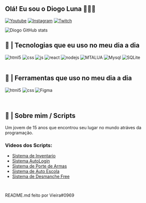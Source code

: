 ## Olá! Eu sou o Diogo Luna 🧑🏻‍💻


[![Youtube](https://img.shields.io/badge/YouTube-FF0000?style=for-the-badge&logo=youtube&logoColor=white)](https://www.youtube.com/channel/UC0RcFdAqqQtyjetLz7Yhkow)
[![Instagram](https://img.shields.io/badge/Instagram-E4405F?style=for-the-badge&logo=instagram&logoColor=white)](https://www.instagram.com/eodioguin/)
[![Twitch](https://img.shields.io/badge/Discord-7289DA?style=for-the-badge&logo=discord&logoColor=white)]("Diogion")

![Diogo GitHub stats](https://github-readme-stats.vercel.app/api?username=DiogoDesenvolvedor&show_icons=true&theme=dracula&count_private=true)

## 🚀 | Tecnologias que eu uso no meu dia a dia

<div style="display: inline_block">
  <img align="center" alt="html5" src="https://img.shields.io/badge/HTML5-E34F26?style=for-the-badge&logo=html5&logoColor=white" />
  <img align="center" alt="css" src="https://img.shields.io/badge/CSS3-1572B6?style=for-the-badge&logo=css3&logoColor=white" />
  <img align="center" alt="js" src="https://img.shields.io/badge/JavaScript-F7DF1E?style=for-the-badge&logo=javascript&logoColor=black" />
  <img align="center" alt="react" src="https://img.shields.io/badge/React-20232A?style=for-the-badge&logo=react&logoColor=61DAFB" />

  <img align="center" alt="nodejs" src="https://img.shields.io/badge/Node.js-43853D?style=for-the-badge&logo=node.js&logoColor=white" />
  <img align="center" alt="MTALUA" src="https://camo.githubusercontent.com/a43250c5eda666f34036cc2189bd866baf7325a5e5ebd11c3e30c78f3e96ed8f/68747470733a2f2f696d672e736869656c64732e696f2f62616467652f4d54414c55412d3733326363393f7374796c653d666f722d7468652d6261646765266c6f676f3d6c7561266c6f676f436f6c6f723d313730343265" />
  <img align="center" alt="Mysql" src="https://img.shields.io/badge/MySQL-00000F?style=for-the-badge&logo=mysql&logoColor=white" />
  <img align="center" alt="SQLite" src="https://img.shields.io/badge/SQLite-07405E?style=for-the-badge&logo=sqlite&logoColor=white" />




</div><br/>


## 🔧 | Ferramentas que uso no meu dia a dia

<div style="display: inline_block">
  <img align="center" alt="html5" src="https://camo.githubusercontent.com/dae860574a50bc2b8b1f94a775bd58c2c2ab63db347ea751aca135b71863ed52/68747470733a2f2f696d672e736869656c64732e696f2f62616467652f5653436f64652d3030384238423f7374796c653d666f722d7468652d6261646765266c6f676f3d76697375616c2d73747564696f2d636f6465266c6f676f436f6c6f723d626c7565" />
  <img align="center" alt="css" src="https://camo.githubusercontent.com/6476361b7bd6884011dcd60acfa1681d0ec62a9c580cc85dd487be5b28ac77a7/68747470733a2f2f696d672e736869656c64732e696f2f62616467652f4769744875625f4465736b746f702d677261793f7374796c653d666f722d7468652d6261646765266c6f676f3d676974687562266c6f676f436f6c6f723d707572706c65" />

  <img align="center" alt="Figma" src="https://img.shields.io/badge/figma-%23F24E1E.svg?style=for-the-badge&logo=figma&logoColor=white" />


</div><br/>


</div><br/>


## 🚧 | Sobre mim / Scripts

<div style="display: inline_block">

Um jovem de 15 anos que encontrou seu lugar no mundo atráves da programação.



### Videos dos Scripts:
- [Sistema de Inventario ](https://www.youtube.com/watch?v=mypVt1r-SUc)<br/>
- [Sistema AutoLogin](https://www.youtube.com/watch?v=yBe7aaTli8M)<br/>
- [Sistema de Porte de Armas](https://www.youtube.com/watch?v=eqBA-zhUnjg&t=4s)<br/>
- [Sistema de Auto Escola](https://www.youtube.com/watch?v=RmDBw404RPs&t=7s)<br/>
- [Sistema de Desmanche Free](https://www.youtube.com/watch?v=WptQeu4XKqY&t=250s)<br/>
</div><br/>

README.md feito por Vieira#0969
